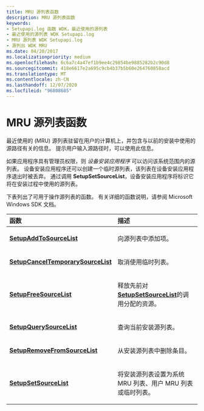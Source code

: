 ```yaml
---
title: MRU 源列表函数
description: MRU 源列表函数
keywords:
- Setupapi.log 函数 WDK，最近使用的源列表
- 最近使用的源列表 WDK Setupapi.log
- MRU 源列表 WDK Setupapi.log
- 源列出 WDK MRU
ms.date: 04/20/2017
ms.localizationpriority: medium
ms.openlocfilehash: 6c6a7c4a47ef1b9ee4c29854be9885282b2c90d8
ms.sourcegitcommit: 418e6617e2a695c9cb4b37b5b60e264760858acd
ms.translationtype: MT
ms.contentlocale: zh-CN
ms.lasthandoff: 12/07/2020
ms.locfileid: "96808685"
---
```

# <a name="mru-source-list-functions"></a>MRU 源列表函数





最近使用的 (MRU) 源列表驻留在用户的计算机上，并包含与以前的安装中使用的源路径有关的信息。 提示用户输入源路径时，可以使用此信息。

如果应用程序具有管理员权限，则 *设备安装应用程序* 可以访问该系统范围内的源列表。 设备安装应用程序还可以创建一个临时源列表，该列表在设备安装应用程序退出时被丢弃。 通过调用 **SetupSetSourceList**，设备安装应用程序将标识它将在安装过程中使用的源列表。

下表列出了可用于操作源列表的函数。 有关详细的函数说明，请参阅 Microsoft Windows SDK 文档。

<table>
<colgroup>
<col width="50%" />
<col width="50%" />
</colgroup>
<thead>
<tr class="header">
<th align="left">函数</th>
<th align="left">描述</th>
</tr>
</thead>
<tbody>
<tr class="odd">
<td align="left"><p><a href="/windows/win32/api/setupapi/nf-setupapi-setupaddtosourcelista" data-raw-source="[&lt;strong&gt;SetupAddToSourceList&lt;/strong&gt;](/windows/win32/api/setupapi/nf-setupapi-setupaddtosourcelista)"><strong>SetupAddToSourceList</strong></a></p></td>
<td align="left"><p>向源列表中添加项。</p></td>
</tr>
<tr class="even">
<td align="left"><p><a href="/windows/win32/api/setupapi/nf-setupapi-setupcanceltemporarysourcelist" data-raw-source="[&lt;strong&gt;SetupCancelTemporarySourceList&lt;/strong&gt;](/windows/win32/api/setupapi/nf-setupapi-setupcanceltemporarysourcelist)"><strong>SetupCancelTemporarySourceList</strong></a></p></td>
<td align="left"><p>取消使用临时列表。</p></td>
</tr>
<tr class="odd">
<td align="left"><p><a href="/windows/win32/api/setupapi/nf-setupapi-setupfreesourcelista" data-raw-source="[&lt;strong&gt;SetupFreeSourceList&lt;/strong&gt;](/windows/win32/api/setupapi/nf-setupapi-setupfreesourcelista)"><strong>SetupFreeSourceList</strong></a></p></td>
<td align="left"><p>释放先前对 <a href="/windows/win32/api/setupapi/nf-setupapi-setupsetsourcelista" data-raw-source="[&lt;strong&gt;SetupSetSourceList&lt;/strong&gt;](/windows/win32/api/setupapi/nf-setupapi-setupsetsourcelista)"><strong>SetupSetSourceList</strong></a>的调用分配的资源。</p></td>
</tr>
<tr class="even">
<td align="left"><p><a href="/windows/win32/api/setupapi/nf-setupapi-setupquerysourcelista" data-raw-source="[&lt;strong&gt;SetupQuerySourceList&lt;/strong&gt;](/windows/win32/api/setupapi/nf-setupapi-setupquerysourcelista)"><strong>SetupQuerySourceList</strong></a></p></td>
<td align="left"><p>查询当前安装源列表。</p></td>
</tr>
<tr class="odd">
<td align="left"><p><a href="/windows/win32/api/setupapi/nf-setupapi-setupremovefromsourcelista" data-raw-source="[&lt;strong&gt;SetupRemoveFromSourceList&lt;/strong&gt;](/windows/win32/api/setupapi/nf-setupapi-setupremovefromsourcelista)"><strong>SetupRemoveFromSourceList</strong></a></p></td>
<td align="left"><p>从安装源列表中删除条目。</p></td>
</tr>
<tr class="even">
<td align="left"><p><a href="/windows/win32/api/setupapi/nf-setupapi-setupsetsourcelista" data-raw-source="[&lt;strong&gt;SetupSetSourceList&lt;/strong&gt;](/windows/win32/api/setupapi/nf-setupapi-setupsetsourcelista)"><strong>SetupSetSourceList</strong></a></p></td>
<td align="left"><p>将安装源列表设置为系统 MRU 列表、用户 MRU 列表或临时列表。</p></td>
</tr>
</tbody>
</table>

 


